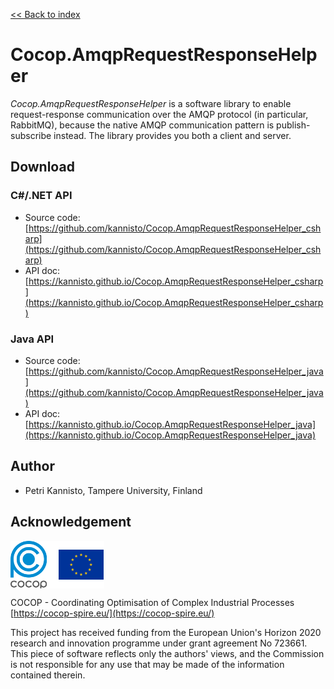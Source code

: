 
[<< Back to index](index.html)

# Cocop.AmqpRequestResponseHelper

_Cocop.AmqpRequestResponseHelper_ is a software library to enable
request-response communication over the AMQP protocol (in particular,
RabbitMQ), because the native AMQP communication pattern is publish-subscribe
instead. The library provides you both a client and server.


## Download


### C#/.NET API

* Source code: [https://github.com/kannisto/Cocop.AmqpRequestResponseHelper_csharp](https://github.com/kannisto/Cocop.AmqpRequestResponseHelper_csharp)
* API doc: [https://kannisto.github.io/Cocop.AmqpRequestResponseHelper_csharp](https://kannisto.github.io/Cocop.AmqpRequestResponseHelper_csharp)


### Java API

* Source code: [https://github.com/kannisto/Cocop.AmqpRequestResponseHelper_java](https://github.com/kannisto/Cocop.AmqpRequestResponseHelper_java)
* API doc: [https://kannisto.github.io/Cocop.AmqpRequestResponseHelper_java](https://kannisto.github.io/Cocop.AmqpRequestResponseHelper_java)


## Author

* Petri Kannisto, Tampere University, Finland


## Acknowledgement


<img src="logos.png" alt="COCOP and EU" style="display:block;margin-right:auto" />

COCOP - Coordinating Optimisation of Complex Industrial Processes  
[https://cocop-spire.eu/](https://cocop-spire.eu/)

This project has received funding from the European Union's Horizon 2020
research and innovation programme under grant agreement No 723661. This piece
of software reflects only the authors' views, and the Commission is not
responsible for any use that may be made of the information contained therein.
